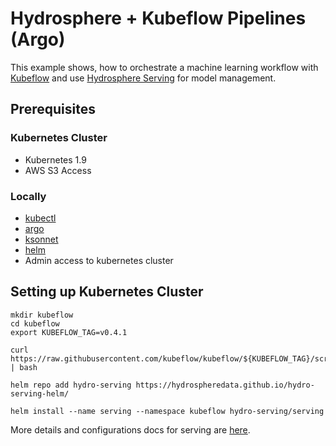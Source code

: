 # Hydrosphere + Kubeflow Pipelines (Argo)

This example shows, how to orchestrate a machine learning workflow with [Kubeflow](https://www.kubeflow.org/) and use [Hydrosphere Serving](https://hydrosphere.io/serving/) for model management. 

## Prerequisites

### Kubernetes Cluster

- Kubernetes 1.9
- AWS S3 Access

### Locally

- [kubectl](https://kubernetes.io/docs/tasks/tools/install-kubectl/)
- [argo](https://github.com/argoproj/argo/blob/master/demo.md#1-download-argo)
- [ksonnet](https://ksonnet.io/#get-started)
- [helm](https://docs.helm.sh/using_helm/#installing-helm)
- Admin access to kubernetes cluster

## Setting up Kubernetes Cluster

```
mkdir kubeflow
cd kubeflow
export KUBEFLOW_TAG=v0.4.1

curl https://raw.githubusercontent.com/kubeflow/kubeflow/${KUBEFLOW_TAG}/scripts/download.sh | bash

helm repo add hydro-serving https://hydrospheredata.github.io/hydro-serving-helm/

helm install --name serving --namespace kubeflow hydro-serving/serving 
```

More details and configurations docs for serving are [here](https://github.com/Hydrospheredata/hydro-serving-helm).
